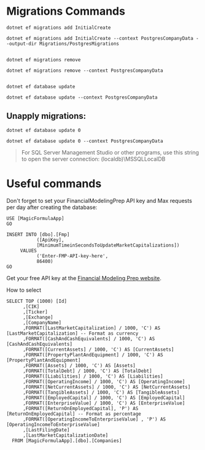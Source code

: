 # Migrations Commands

```
dotnet ef migrations add InitialCreate

dotnet ef migrations add InitialCreate --context PostgresCompanyData --output-dir Migrations/PostgresMigrations


dotnet ef migrations remove

dotnet ef migrations remove --context PostgresCompanyData


dotnet ef database update

dotnet ef database update --context PostgresCompanyData
```

## Unapply migrations:

```
dotnet ef database update 0

dotnet ef database update 0 --context PostgresCompanyData
```

> For SQL Server Management Studio or other programs, use this string to open the server connection: (localdb)\MSSQLLocalDB


# Useful commands

Don't forget to set your FinancialModelingPrep API key and Max requests per day after creating the database:

```
USE [MagicFormulaApp]
GO

INSERT INTO [dbo].[Fmp]
           ([ApiKey],
           [MinimumTimeinSecondsToUpdateMarketCapitalizations])
     VALUES
           ('Enter-FMP-API-key-here',
           86400)
GO
```

Get your free API key at the [Financial Modeling Prep website](https://site.financialmodelingprep.com/developer/docs/dashboard).

How to select 
```
SELECT TOP (1000) [Id]
      ,[CIK]
      ,[Ticker]
      ,[Exchange]
      ,[CompanyName]
      ,FORMAT([LastMarketCapitalization] / 1000, 'C') AS [LastMarketCapitalization] -- Format as currency
      ,FORMAT([CashAndCashEquivalents] / 1000, 'C') AS [CashAndCashEquivalents]
	  ,FORMAT([CurrentAssets] / 1000, 'C') AS [CurrentAssets]
      ,FORMAT([PropertyPlantAndEquipment] / 1000, 'C') AS [PropertyPlantAndEquipment]
      ,FORMAT([Assets] / 1000, 'C') AS [Assets]
      ,FORMAT([TotalDebt] / 1000, 'C') AS [TotalDebt]
	  ,FORMAT([Liabilities] / 1000, 'C') AS [Liabilities]
      ,FORMAT([OperatingIncome] / 1000, 'C') AS [OperatingIncome]
      ,FORMAT([NetCurrentAssets] / 1000, 'C') AS [NetCurrentAssets]
      ,FORMAT([TangibleAssets] / 1000, 'C') AS [TangibleAssets]
      ,FORMAT([EmployedCapital] / 1000, 'C') AS [EmployedCapital]
      ,FORMAT([EnterpriseValue] / 1000, 'C') AS [EnterpriseValue]
      ,FORMAT([ReturnOnEmployedCapital], 'P') AS [ReturnOnEmployedCapital] -- Format as percentage
      ,FORMAT([OperatingIncomeToEnterpriseValue] , 'P') AS [OperatingIncomeToEnterpriseValue]
      ,[LastFilingDate]
      ,[LastMarketCapitalizationDate]
  FROM [MagicFormulaApp].[dbo].[Companies]
```

